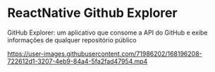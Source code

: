 # ReactNative Github Explorer

GitHub Explorer: um aplicativo que consome a API do GitHub e exibe informações de qualquer repositório público


https://user-images.githubusercontent.com/71986202/168196208-722612d1-3207-4eb9-84a4-5fa2fad47954.mp4
